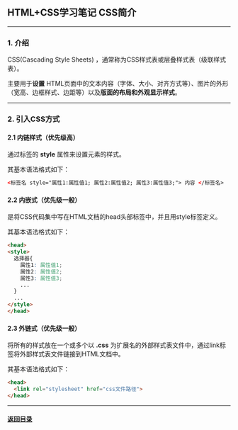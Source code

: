 ## HTML+CSS学习笔记 CSS简介

---

### 1. 介绍

CSS(Cascading Style Sheets)  ，通常称为CSS样式表或层叠样式表（级联样式表）。

主要用于**设置** HTML页面中的文本内容（字体、大小、对齐方式等）、图片的外形（宽高、边框样式、边距等）以及**版面的布局和外观显示样式**。



---

### 2. 引入CSS方式

#### 2.1 内链样式（优先级高）

通过标签的 **style** 属性来设置元素的样式。

其基本语法格式如下：

```html
<标签名 style="属性1:属性值1; 属性2:属性值2; 属性3:属性值3;"> 内容 </标签名>
```

#### 2.2 内嵌式（优先级一般）

是将CSS代码集中写在HTML文档的head头部标签中，并且用style标签定义。

其基本语法格式如下：

```html
<head>
<style>
  选择器{ 
    属性1: 属性值1;
    属性2: 属性值2; 
    属性3: 属性值3;
    ...
  }
  ...
</style>
</head>
```

#### 2.3 外链式（优先级一般）

将所有的样式放在一个或多个以 **.css** 为扩展名的外部样式表文件中，通过link标签将外部样式表文件链接到HTML文档中。

其基本语法格式如下：

```html
<head>
  <link rel="stylesheet" href="css文件路径">
</head>
```





---

#### [返回目录](./)

